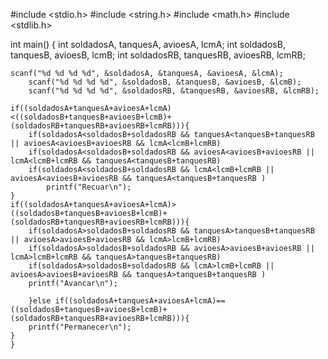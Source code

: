 #include <stdio.h>
#include <string.h>
#include <math.h>
#include <stdlib.h>

int main() {
	int soldadosA, tanquesA, avioesA, lcmA;
	int soldadosB, tanquesB, avioesB, lcmB;
	int soldadosRB, tanquesRB, avioesRB, lcmRB;
	
	scanf("%d %d %d %d", &soldadosA, &tanquesA, &avioesA, &lcmA);
		scanf("%d %d %d %d", &soldadosB, &tanquesB, &avioesB, &lcmB);
		scanf("%d %d %d %d", &soldadosRB, &tanquesRB, &avioesRB, &lcmRB);
	
	if((soldadosA+tanquesA+avioesA+lcmA)<((soldadosB+tanquesB+avioesB+lcmB)+(soldadosRB+tanquesRB+avioesRB+lcmRB))){
		if(soldadosA<soldadosB+soldadosRB && tanquesA<tanquesB+tanquesRB || avioesA<avioesB+avioesRB && lcmA<lcmB+lcmRB)
		if(soldadosA<soldadosB+soldadosRB && avioesA<avioesB+avioesRB || lcmA<lcmB+lcmRB && tanquesA<tanquesB+tanquesRB)
		if(soldadosA<soldadosB+soldadosRB && lcmA<lcmB+lcmRB || avioesA<avioesB+avioesRB && tanquesA<tanquesB+tanquesRB )
			printf("Recuar\n");		
	}
	if((soldadosA+tanquesA+avioesA+lcmA)>((soldadosB+tanquesB+avioesB+lcmB)+(soldadosRB+tanquesRB+avioesRB+lcmRB))){
		if(soldadosA>soldadosB+soldadosRB && tanquesA>tanquesB+tanquesRB || avioesA>avioesB+avioesRB && lcmA>lcmB+lcmRB)
		if(soldadosA>soldadosB+soldadosRB && avioesA>avioesB+avioesRB || lcmA>lcmB+lcmRB && tanquesA>tanquesB+tanquesRB)
		if(soldadosA>soldadosB+soldadosRB && lcmA>lcmB+lcmRB || avioesA>avioesB+avioesRB && tanquesA>tanquesB+tanquesRB )
		printf("Avancar\n");
	
		}else if((soldadosA+tanquesA+avioesA+lcmA)==((soldadosB+tanquesB+avioesB+lcmB)+(soldadosRB+tanquesRB+avioesRB+lcmRB))){
		printf("Permanecer\n");
	} 
	}
